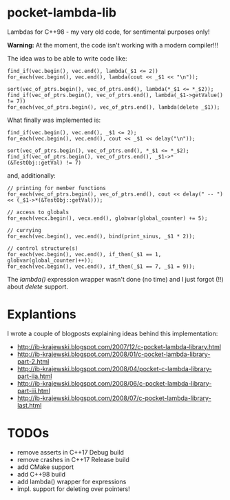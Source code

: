 # pocket-lambda-lib

Lambdas for C++98 - my very old code, for sentimental purposes only!

**Warning:** At the moment, the code isn't working with a modern compiler!!!

The idea was to be able to write code like:

    find_if(vec.begin(), vec.end(), lambda(_$1 <= 2))
    for_each(vec.begin(), vec.end(), lambda(cout << _$1 << "\n"));

    sort(vec_of_ptrs.begin(), vec_of_ptrs.end(), lambda(*_$1 <= *_$2));
    find_if(vec_of_ptrs.begin(), vec_of_ptrs.end(), lambda(_$1->getValue() != 7))
    for_each(vec_of_ptrs.begin(), vec_of_ptrs.end(), lambda(delete _$1));

What finally was implemented is:

    find_if(vec.begin(), vec.end(), _$1 <= 2);
    for_each(vec.begin(), vec.end(), cout << _$1 << delay("\n")); 

    sort(vec_of_ptrs.begin(), vec_of_ptrs.end(), *_$1 <= *_$2);
    find_if(vec_of_ptrs.begin(), vec_of_ptrs.end(), _$1->*(&TestObj::getVal) != 7)

and, additionally:

    // printing for member functions
    for_each(vec_of_ptrs.begin(), vec_of_ptrs.end(), cout << delay(" -- ") << (_$1->*(&TestObj::getVal)));

    // access to globals
    for_each(vecx.begin(), vecx.end(), globvar(global_counter) += 5);

    // currying
    for_each(vec.begin(), vec.end(), bind(print_sinus, _$1 * 2));

    // control structure(s)
    for_each(vec.begin(), vec.end(), if_then(_$1 == 1, globvar(global_counter)++));
    for_each(vec.begin(), vec.end(), if_then(_$1 == 7, _$1 = 9));

The *lambda()* expression wrapper wasn't done (no time) and I just forgot (!!) about *delete* support.

# Explantions

I wrote a couple of blogposts explaining ideas behind this implementation:

 - http://ib-krajewski.blogspot.com/2007/12/c-pocket-lambda-library.html
 - http://ib-krajewski.blogspot.com/2008/01/c-pocket-lambda-library-part-2.html
 - http://ib-krajewski.blogspot.com/2008/04/pocket-c-lambda-library-part-iia.html
 - http://ib-krajewski.blogspot.com/2008/06/c-pocket-lambda-library-part-iii.html
 - http://ib-krajewski.blogspot.com/2008/07/c-pocket-lambda-library-last.html

# TODOs

 - remove asserts in C++17 Debug build
 - remove crashes in C++17 Release build
 - add CMake support
 - add C++98 build
 - add lambda() wrapper for expressions
 - impl. support for deleting over pointers!

